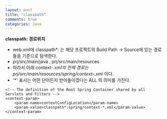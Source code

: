 ```yaml
---
layout: post
title: "classpath"
comments: true
categories: Java
---
```


**classpath: 경로위치**

- web.xml에 classpath\*: 는 해당 프로젝트의 Build Path → Source에 있는 경로들을 기준으로 탐색한다.
- prj/src/main/java , prj/src/main/resources
- 따라서 아래 context-_.xml의 전체 경로는 prj/src/main/resources/spring/context-_.xml 이다.
- '\*' 표시는 어떤 단어든지 받아들이겠다는 ALL 의 의미를 가진다.

```
<!-- The definition of the Root Spring Container shared by all Servlets and Filters -->
<context-param>
	<param-name>contextConfigLocation</param-name>
	<param-value>classpath*:spring/context-*.xml</param-value>
</context-param>
```
